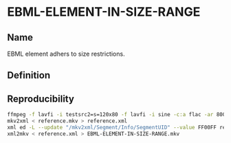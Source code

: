 # EBML-ELEMENT-IN-SIZE-RANGE

## Name

EBML element adhers to size restrictions.

## Definition


## Reproducibility

```sh
ffmpeg -f lavfi -i testsrc2=s=120x80 -f lavfi -i sine -c:a flac -ar 8000 -vframes 2 -c:v ffv1 -level 3 -c:a flac -g 1 -y reference.mkv
mkv2xml < reference.mkv > reference.xml
xml ed -L --update "/mkv2xml/Segment/Info/SegmentUID" --value FF00FF reference.xml
xml2mkv < reference.xml > EBML-ELEMENT-IN-SIZE-RANGE.mkv
```
